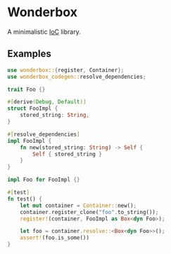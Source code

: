 # Wonderbox

A minimalistic [IoC](https://en.wikipedia.org/wiki/Inversion_of_control) library.

## Examples

```rust
use wonderbox::{register, Container};
use wonderbox_codegen::resolve_dependencies;

trait Foo {}

#[derive(Debug, Default)]
struct FooImpl {
    stored_string: String,
}

#[resolve_dependencies]
impl FooImpl {
    fn new(stored_string: String) -> Self {
        Self { stored_string }
    }
}

impl Foo for FooImpl {}

#[test]
fn test() {
    let mut container = Container::new();
    container.register_clone("foo".to_string());
    register!(container, FooImpl as Box<dyn Foo>);

    let foo = container.resolve::<Box<dyn Foo>>();
    assert!(foo.is_some())
}

```
